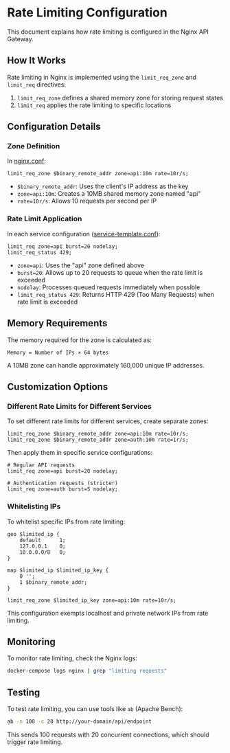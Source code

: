 # Rate Limiting Configuration

This document explains how rate limiting is configured in the Nginx API Gateway.

## How It Works

Rate limiting in Nginx is implemented using the `limit_req_zone` and `limit_req` directives:

1. `limit_req_zone` defines a shared memory zone for storing request states
2. `limit_req` applies the rate limiting to specific locations

## Configuration Details

### Zone Definition

In [nginx.conf](./nginx.conf):
```nginx
limit_req_zone $binary_remote_addr zone=api:10m rate=10r/s;
```

- `$binary_remote_addr`: Uses the client's IP address as the key
- `zone=api:10m`: Creates a 10MB shared memory zone named "api"
- `rate=10r/s`: Allows 10 requests per second per IP

### Rate Limit Application

In each service configuration ([service-template.conf](./conf.d/service-template.conf)):
```nginx
limit_req zone=api burst=20 nodelay;
limit_req_status 429;
```

- `zone=api`: Uses the "api" zone defined above
- `burst=20`: Allows up to 20 requests to queue when the rate limit is exceeded
- `nodelay`: Processes queued requests immediately when possible
- `limit_req_status 429`: Returns HTTP 429 (Too Many Requests) when rate limit is exceeded

## Memory Requirements

The memory required for the zone is calculated as:
```
Memory = Number of IPs × 64 bytes
```

A 10MB zone can handle approximately 160,000 unique IP addresses.

## Customization Options

### Different Rate Limits for Different Services

To set different rate limits for different services, create separate zones:

```nginx
limit_req_zone $binary_remote_addr zone=api:10m rate=10r/s;
limit_req_zone $binary_remote_addr zone=auth:10m rate=1r/s;
```

Then apply them in specific service configurations:
```nginx
# Regular API requests
limit_req zone=api burst=20 nodelay;

# Authentication requests (stricter)
limit_req zone=auth burst=5 nodelay;
```

### Whitelisting IPs

To whitelist specific IPs from rate limiting:
```nginx
geo $limited_ip {
    default      1;
    127.0.0.1    0;
    10.0.0.0/8   0;
}

map $limited_ip $limited_ip_key {
    0 '';
    1 $binary_remote_addr;
}

limit_req_zone $limited_ip_key zone=api:10m rate=10r/s;
```

This configuration exempts localhost and private network IPs from rate limiting.

## Monitoring

To monitor rate limiting, check the Nginx logs:
```bash
docker-compose logs nginx | grep "limiting requests"
```

## Testing

To test rate limiting, you can use tools like `ab` (Apache Bench):
```bash
ab -n 100 -c 20 http://your-domain/api/endpoint
```

This sends 100 requests with 20 concurrent connections, which should trigger rate limiting.